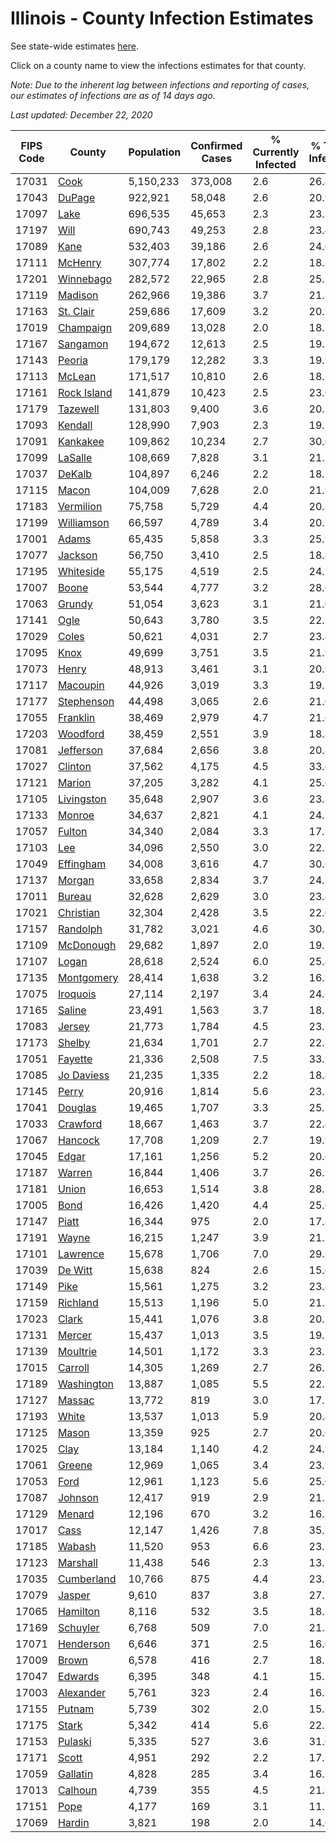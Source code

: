 # Illinois - County Infection Estimates

See state-wide estimates [here](/infections/us-il).

Click on a county name to view the infections estimates for that county.

*Note: Due to the inherent lag between infections and reporting of cases, our estimates of infections are as of 14 days ago.*

*Last updated: December 22, 2020*

|   FIPS Code |                     County |   Population |   Confirmed Cases |   % Currently Infected |   % Total Infected |
|-------------|----------------------------|--------------|-------------------|------------------------|--------------------|
|       17031 |               [Cook](cook) |    5,150,233 |           373,008 |                    2.6 |               26.4 |
|       17043 |           [DuPage](dupage) |      922,921 |            58,048 |                    2.6 |               20.9 |
|       17097 |               [Lake](lake) |      696,535 |            45,653 |                    2.3 |               23.1 |
|       17197 |               [Will](will) |      690,743 |            49,253 |                    2.8 |               23.4 |
|       17089 |               [Kane](kane) |      532,403 |            39,186 |                    2.6 |               24.6 |
|       17111 |         [McHenry](mchenry) |      307,774 |            17,802 |                    2.2 |               18.3 |
|       17201 |     [Winnebago](winnebago) |      282,572 |            22,965 |                    2.8 |               25.5 |
|       17119 |         [Madison](madison) |      262,966 |            19,386 |                    3.7 |               21.8 |
|       17163 |     [St. Clair](st.-clair) |      259,686 |            17,609 |                    3.2 |               20.9 |
|       17019 |     [Champaign](champaign) |      209,689 |            13,028 |                    2.0 |               18.7 |
|       17167 |       [Sangamon](sangamon) |      194,672 |            12,613 |                    2.5 |               19.3 |
|       17143 |           [Peoria](peoria) |      179,179 |            12,282 |                    3.3 |               19.9 |
|       17113 |           [McLean](mclean) |      171,517 |            10,810 |                    2.6 |               18.5 |
|       17161 | [Rock Island](rock-island) |      141,879 |            10,423 |                    2.5 |               23.0 |
|       17179 |       [Tazewell](tazewell) |      131,803 |             9,400 |                    3.6 |               20.3 |
|       17093 |         [Kendall](kendall) |      128,990 |             7,903 |                    2.3 |               19.5 |
|       17091 |       [Kankakee](kankakee) |      109,862 |            10,234 |                    2.7 |               30.0 |
|       17099 |         [LaSalle](lasalle) |      108,669 |             7,828 |                    3.1 |               21.3 |
|       17037 |           [DeKalb](dekalb) |      104,897 |             6,246 |                    2.2 |               18.2 |
|       17115 |             [Macon](macon) |      104,009 |             7,628 |                    2.0 |               21.9 |
|       17183 |     [Vermilion](vermilion) |       75,758 |             5,729 |                    4.4 |               20.8 |
|       17199 |   [Williamson](williamson) |       66,597 |             4,789 |                    3.4 |               20.7 |
|       17001 |             [Adams](adams) |       65,435 |             5,858 |                    3.3 |               25.9 |
|       17077 |         [Jackson](jackson) |       56,750 |             3,410 |                    2.5 |               18.8 |
|       17195 |     [Whiteside](whiteside) |       55,175 |             4,519 |                    2.5 |               24.5 |
|       17007 |             [Boone](boone) |       53,544 |             4,777 |                    3.2 |               28.0 |
|       17063 |           [Grundy](grundy) |       51,054 |             3,623 |                    3.1 |               21.0 |
|       17141 |               [Ogle](ogle) |       50,643 |             3,780 |                    3.5 |               22.7 |
|       17029 |             [Coles](coles) |       50,621 |             4,031 |                    2.7 |               23.4 |
|       17095 |               [Knox](knox) |       49,699 |             3,751 |                    3.5 |               21.9 |
|       17073 |             [Henry](henry) |       48,913 |             3,461 |                    3.1 |               20.9 |
|       17117 |       [Macoupin](macoupin) |       44,926 |             3,019 |                    3.3 |               19.5 |
|       17177 |   [Stephenson](stephenson) |       44,498 |             3,065 |                    2.6 |               21.0 |
|       17055 |       [Franklin](franklin) |       38,469 |             2,979 |                    4.7 |               21.6 |
|       17203 |       [Woodford](woodford) |       38,459 |             2,551 |                    3.9 |               18.8 |
|       17081 |     [Jefferson](jefferson) |       37,684 |             2,656 |                    3.8 |               20.8 |
|       17027 |         [Clinton](clinton) |       37,562 |             4,175 |                    4.5 |               33.6 |
|       17121 |           [Marion](marion) |       37,205 |             3,282 |                    4.1 |               25.6 |
|       17105 |   [Livingston](livingston) |       35,648 |             2,907 |                    3.6 |               23.8 |
|       17133 |           [Monroe](monroe) |       34,637 |             2,821 |                    4.1 |               24.2 |
|       17057 |           [Fulton](fulton) |       34,340 |             2,084 |                    3.3 |               17.1 |
|       17103 |                 [Lee](lee) |       34,096 |             2,550 |                    3.0 |               22.1 |
|       17049 |     [Effingham](effingham) |       34,008 |             3,616 |                    4.7 |               30.6 |
|       17137 |           [Morgan](morgan) |       33,658 |             2,834 |                    3.7 |               24.8 |
|       17011 |           [Bureau](bureau) |       32,628 |             2,629 |                    3.0 |               23.4 |
|       17021 |     [Christian](christian) |       32,304 |             2,428 |                    3.5 |               22.0 |
|       17157 |       [Randolph](randolph) |       31,782 |             3,021 |                    4.6 |               30.1 |
|       17109 |     [McDonough](mcdonough) |       29,682 |             1,897 |                    2.0 |               19.1 |
|       17107 |             [Logan](logan) |       28,618 |             2,524 |                    6.0 |               25.4 |
|       17135 |   [Montgomery](montgomery) |       28,414 |             1,638 |                    3.2 |               16.7 |
|       17075 |       [Iroquois](iroquois) |       27,114 |             2,197 |                    3.4 |               24.8 |
|       17165 |           [Saline](saline) |       23,491 |             1,563 |                    3.7 |               18.5 |
|       17083 |           [Jersey](jersey) |       21,773 |             1,784 |                    4.5 |               23.7 |
|       17173 |           [Shelby](shelby) |       21,634 |             1,701 |                    2.7 |               22.8 |
|       17051 |         [Fayette](fayette) |       21,336 |             2,508 |                    7.5 |               33.9 |
|       17085 |   [Jo Daviess](jo-daviess) |       21,235 |             1,335 |                    2.2 |               18.4 |
|       17145 |             [Perry](perry) |       20,916 |             1,814 |                    5.6 |               23.1 |
|       17041 |         [Douglas](douglas) |       19,465 |             1,707 |                    3.3 |               25.7 |
|       17033 |       [Crawford](crawford) |       18,667 |             1,463 |                    3.7 |               22.4 |
|       17067 |         [Hancock](hancock) |       17,708 |             1,209 |                    2.7 |               19.9 |
|       17045 |             [Edgar](edgar) |       17,161 |             1,256 |                    5.2 |               20.6 |
|       17187 |           [Warren](warren) |       16,844 |             1,406 |                    3.7 |               26.3 |
|       17181 |             [Union](union) |       16,653 |             1,514 |                    3.8 |               28.5 |
|       17005 |               [Bond](bond) |       16,426 |             1,420 |                    4.4 |               25.0 |
|       17147 |             [Piatt](piatt) |       16,344 |               975 |                    2.0 |               17.3 |
|       17191 |             [Wayne](wayne) |       16,215 |             1,247 |                    3.9 |               21.5 |
|       17101 |       [Lawrence](lawrence) |       15,678 |             1,706 |                    7.0 |               29.2 |
|       17039 |         [De Witt](de-witt) |       15,638 |               824 |                    2.6 |               15.0 |
|       17149 |               [Pike](pike) |       15,561 |             1,275 |                    3.2 |               23.4 |
|       17159 |       [Richland](richland) |       15,513 |             1,196 |                    5.0 |               21.3 |
|       17023 |             [Clark](clark) |       15,441 |             1,076 |                    3.8 |               20.1 |
|       17131 |           [Mercer](mercer) |       15,437 |             1,013 |                    3.5 |               19.2 |
|       17139 |       [Moultrie](moultrie) |       14,501 |             1,172 |                    3.3 |               23.2 |
|       17015 |         [Carroll](carroll) |       14,305 |             1,269 |                    2.7 |               26.2 |
|       17189 |   [Washington](washington) |       13,887 |             1,085 |                    5.5 |               22.5 |
|       17127 |           [Massac](massac) |       13,772 |               819 |                    3.0 |               17.1 |
|       17193 |             [White](white) |       13,537 |             1,013 |                    5.9 |               20.4 |
|       17125 |             [Mason](mason) |       13,359 |               925 |                    2.7 |               20.0 |
|       17025 |               [Clay](clay) |       13,184 |             1,140 |                    4.2 |               24.9 |
|       17061 |           [Greene](greene) |       12,969 |             1,065 |                    3.4 |               23.9 |
|       17053 |               [Ford](ford) |       12,961 |             1,123 |                    5.6 |               25.0 |
|       17087 |         [Johnson](johnson) |       12,417 |               919 |                    2.9 |               21.3 |
|       17129 |           [Menard](menard) |       12,196 |               670 |                    3.2 |               16.2 |
|       17017 |               [Cass](cass) |       12,147 |             1,426 |                    7.8 |               35.7 |
|       17185 |           [Wabash](wabash) |       11,520 |               953 |                    6.6 |               23.3 |
|       17123 |       [Marshall](marshall) |       11,438 |               546 |                    2.3 |               13.7 |
|       17035 |   [Cumberland](cumberland) |       10,766 |               875 |                    4.4 |               23.3 |
|       17079 |           [Jasper](jasper) |        9,610 |               837 |                    3.8 |               27.5 |
|       17065 |       [Hamilton](hamilton) |        8,116 |               532 |                    3.5 |               18.7 |
|       17169 |       [Schuyler](schuyler) |        6,768 |               509 |                    7.0 |               21.8 |
|       17071 |     [Henderson](henderson) |        6,646 |               371 |                    2.5 |               16.6 |
|       17009 |             [Brown](brown) |        6,578 |               416 |                    2.7 |               18.2 |
|       17047 |         [Edwards](edwards) |        6,395 |               348 |                    4.1 |               15.5 |
|       17003 |     [Alexander](alexander) |        5,761 |               323 |                    2.4 |               16.8 |
|       17155 |           [Putnam](putnam) |        5,739 |               302 |                    2.0 |               15.2 |
|       17175 |             [Stark](stark) |        5,342 |               414 |                    5.6 |               22.2 |
|       17153 |         [Pulaski](pulaski) |        5,335 |               527 |                    3.6 |               31.6 |
|       17171 |             [Scott](scott) |        4,951 |               292 |                    2.2 |               17.1 |
|       17059 |       [Gallatin](gallatin) |        4,828 |               285 |                    3.4 |               16.5 |
|       17013 |         [Calhoun](calhoun) |        4,739 |               355 |                    4.5 |               21.8 |
|       17151 |               [Pope](pope) |        4,177 |               169 |                    3.1 |               11.2 |
|       17069 |           [Hardin](hardin) |        3,821 |               198 |                    2.0 |               14.6 |
